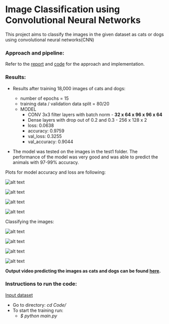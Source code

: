 # Image Classification using Convolutional Neural Networks
This project aims to classify the images in the given dataset as cats or dogs using convolutional neural networks(CNN)

### Approach and pipeline:
Refer to the [report](Report.pdf) and [code](./Code) for the approach and implementation. 

### Results:
- Results after training 18,000 images of cats and dogs:
    - number of epochs = 15
    - training data / validation data split = 80/20
    - MODEL 
        - CONV 3x3 filter layers with batch norm - **32 x 64 x 96 x 96 x 64**
        - Dense layers with drop out of 0.2 and 0.3 - 256 x 128 x 2 
        - loss: 0.0638 
        - accuracy: 0.9759 
        - val_loss: 0.3255 
        - val_accuracy: 0.9044

- The model was tested on the images in the test1 folder. The performance of the model was very good and was able to predict the animals with 97-99% accuracy.

Plots for model accuracy and loss are following:

![alt text](./output/accuracy_5000images_15epochs.png?raw=true "Model accuracy with 5000 images")

![alt text](./output/loss_5000images_15epochs.png?raw=true "Model loss with 5000 images")

![alt text](./output/accuracy_18000images_15epochs.png?raw=true "Model accuracy with 18000 images")

![alt text](./output/loss_18000images_15epochs.png?raw=true "Model loss with 18000 images")

Classifying the images:

![alt text](./output/cat_prediction1.PNG?raw=true "Cat prediction")

![alt text](./output/cat_prediction2.PNG?raw=true "Cat prediction")

![alt text](./output/dog_prediction1.PNG?raw=true "Dog prediction")

![alt text](./output/dog_prediction2.PNG?raw=true "Dog prediction")



**Output video predicting the images as cats and dogs can be found [here](https://drive.google.com/file/d/1sFOQtDGLc8avs-w5c2NtjmG5i7AYdUk0/view?usp=sharing).**


### Instructions to run the code:
[Input dataset](https://drive.google.com/file/d/19inwa0n1W4DZamjCOm5XAlztvqG_xkjP/view?usp=sharing)

- Go to directory:  _cd Code/_
- To start the training run: 
    - _$ python main.py_

    

